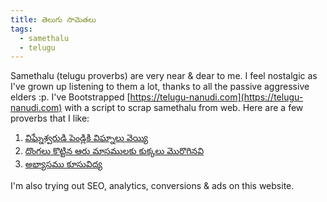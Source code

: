 ```yaml
---
title: తెలుగు సామెతలు
tags:
  - samethalu
  - telugu
---
```


Samethalu (telugu proverbs) are very near & dear to me. I feel nostalgic as I've grown up listening to them a lot, thanks to all the passive aggressive elders :p. I've Bootstrapped [https://telugu-nanudi.com](https://telugu-nanudi.com)  with a script to scrap samethalu from web. Here are a few proverbs that I like:
  1. [విఘ్నేశ్వరుడి పెండ్లికి విఘ్నాలు వెయ్యి](https://telugu-nanudi.com/vighnesvarudi-pendliki-vighnalu-veyyi/)
  2. [దొంగలు కొట్టిన ఆరు మాసములకు కుక్కలు మొరొగినవి](https://telugu-nanudi.com/dongalu-kottina-aru-masamulaku-kukkalu-moroginavi/)
  3. [అభ్యాసము కూసువిద్య](https://telugu-nanudi.com/abhyasamu-kusuvidya/)
  
I'm also trying out SEO, analytics, conversions & ads on this website.